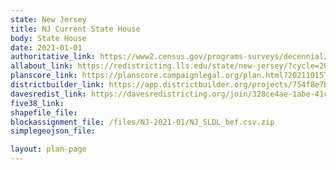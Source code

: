 ```yaml
---
state: New Jersey
title: NJ Current State House
body: State House
date: 2021-01-01
authoritative_link: https://www2.census.gov/programs-surveys/decennial/2020/data/01-Redistricting_File--PL_94-171/New_Jersey/
allabout_link: https://redistricting.lls.edu/state/new-jersey/?cycle=2020&level=State%20Lower&startdate=
planscore_link: https://planscore.campaignlegal.org/plan.html?20211015T185542.547050785Z
districtbuilder_link: https://app.districtbuilder.org/projects/754f8e7b-5726-46a8-a208-59b94c8964b0
davesredist_link: https://davesredistricting.org/join/328ce4ae-1abe-41cf-b255-a194e45dc5c0
five38_link:
shapefile_file:
blockassignment_file: /files/NJ-2021-01/NJ_SLDL_bef.csv.zip
simplegeojson_file:

layout: plan-page
---
```

